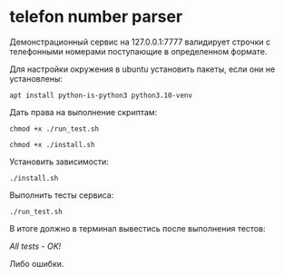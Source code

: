 # telefon number parser 

Демонстрационный сервис на 127.0.0.1:7777 валидирует строчки с телефонными номерами поступающие в определенном формате.

Для настройки окружения в ubuntu установить пакеты, если они не установлены:

`apt install python-is-python3 python3.10-venv`

Дать права на выполнение скриптам:

`chmod +x ./run_test.sh`

`chmod +x ./install.sh`

Установить зависимости:

`./install.sh`

Выполнить тесты сервиса:

`./run_test.sh`

В итоге должно в терминал вывестись после выполнения тестов: 

_All tests - OK!_

Либо ошибки. 
